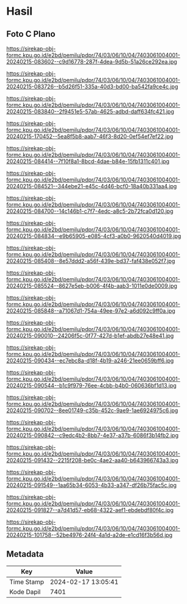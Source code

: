 # Hasil

## Foto C Plano

https://sirekap-obj-formc.kpu.go.id/e2bd/pemilu/pdpr/74/03/06/10/04/7403061004001-20240215-083602--c9d16778-287f-4dea-9d5b-51a26ce292ea.jpg

https://sirekap-obj-formc.kpu.go.id/e2bd/pemilu/pdpr/74/03/06/10/04/7403061004001-20240215-083726--b5d26f51-335a-40d3-bd00-ba542fa9ce4c.jpg

https://sirekap-obj-formc.kpu.go.id/e2bd/pemilu/pdpr/74/03/06/10/04/7403061004001-20240215-083840--2f9451e5-57ab-4625-adbd-daff634fc421.jpg

https://sirekap-obj-formc.kpu.go.id/e2bd/pemilu/pdpr/74/03/06/10/04/7403061004001-20240215-170452--5ea8f5b8-aab7-46f3-8d20-0ef54ef7ef22.jpg

https://sirekap-obj-formc.kpu.go.id/e2bd/pemilu/pdpr/74/03/06/10/04/7403061004001-20240215-084414--7f10f8a1-8bcd-4dae-b84e-15fb1311c401.jpg

https://sirekap-obj-formc.kpu.go.id/e2bd/pemilu/pdpr/74/03/06/10/04/7403061004001-20240215-084521--344ebe21-e45c-4d46-bcf0-18a40b331aa4.jpg

https://sirekap-obj-formc.kpu.go.id/e2bd/pemilu/pdpr/74/03/06/10/04/7403061004001-20240215-084700--14c146b1-c7f7-4edc-a8c5-2b72fca0d120.jpg

https://sirekap-obj-formc.kpu.go.id/e2bd/pemilu/pdpr/74/03/06/10/04/7403061004001-20240215-084834--e9b65905-e085-4cf3-a0b0-9620540d4019.jpg

https://sirekap-obj-formc.kpu.go.id/e2bd/pemilu/pdpr/74/03/06/10/04/7403061004001-20240215-085408--8e57ddd2-a56f-439e-bd37-faf438e052f7.jpg

https://sirekap-obj-formc.kpu.go.id/e2bd/pemilu/pdpr/74/03/06/10/04/7403061004001-20240215-085524--8627e5eb-b006-4f4b-aab3-1011e0de0009.jpg

https://sirekap-obj-formc.kpu.go.id/e2bd/pemilu/pdpr/74/03/06/10/04/7403061004001-20240215-085848--a71067d1-754a-49ee-97e2-a6d092c9ff0a.jpg

https://sirekap-obj-formc.kpu.go.id/e2bd/pemilu/pdpr/74/03/06/10/04/7403061004001-20240215-090010--24206f5c-0f77-427d-b1ef-abdb27e48e41.jpg

https://sirekap-obj-formc.kpu.go.id/e2bd/pemilu/pdpr/74/03/06/10/04/7403061004001-20240215-090434--ec7ebc8a-d18f-4b19-a246-21ee0659bff6.jpg

https://sirekap-obj-formc.kpu.go.id/e2bd/pemilu/pdpr/74/03/06/10/04/7403061004001-20240215-090544--b1c9f979-76ee-4cbb-b4b0-060636bf1d13.jpg

https://sirekap-obj-formc.kpu.go.id/e2bd/pemilu/pdpr/74/03/06/10/04/7403061004001-20240215-090702--8ee01749-c35b-452c-9ae9-1ae6924975c6.jpg

https://sirekap-obj-formc.kpu.go.id/e2bd/pemilu/pdpr/74/03/06/10/04/7403061004001-20240215-090842--c9edc4b2-8bb7-4e37-a37b-6086f3b14fb2.jpg

https://sirekap-obj-formc.kpu.go.id/e2bd/pemilu/pdpr/74/03/06/10/04/7403061004001-20240215-091432--2215f208-be0c-4ae2-aa40-b643966743a3.jpg

https://sirekap-obj-formc.kpu.go.id/e2bd/pemilu/pdpr/74/03/06/10/04/7403061004001-20240215-091549--1aa65b34-6053-4b33-a347-df26b75fac5c.jpg

https://sirekap-obj-formc.kpu.go.id/e2bd/pemilu/pdpr/74/03/06/10/04/7403061004001-20240215-091827--a7d41d57-eb68-4322-aef1-ebdebdf80f4c.jpg

https://sirekap-obj-formc.kpu.go.id/e2bd/pemilu/pdpr/74/03/06/10/04/7403061004001-20240215-101758--52be4976-24f4-4a1d-a2de-e1cd16f3b56d.jpg


## Metadata

| Key        | Value               |
| ---------- | ------------------- |
| Time Stamp | 2024-02-17 13:05:41 |
| Kode Dapil | 7401                |



